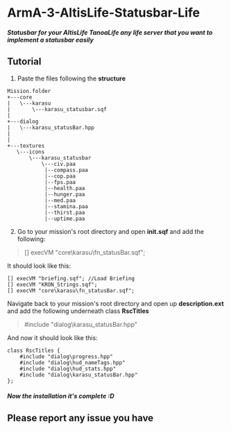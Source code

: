 # ArmA-3-AltisLife-Statusbar-Life
##### Statusbar for your AltisLife TanoaLife any life server that you want to implement a statusbar easily


## Tutorial

1. Paste the files following the **structure**
```sqf
Mission.folder
+---core 
|   \---karasu
|       \---karasu_statusbar.sqf
|       
+---dialog
|   \---karasu_statusBar.hpp
|      
|          
+---textures
   \---icons
       \---karasu_statusbar
           \---civ.paa
            |--compass.paa
            |--cop.paa
            |--fps.paa
            |--health.paa
            |--hunger.paa
            |--med.paa
            |--stamina.paa
            |--thirst.paa
            |--uptime.paa
```
2. Go to your mission's root directory and open **init.sqf** and add the following:
> [] execVM "core\karasu\fn_statusBar.sqf";

It should look like this:
```sqf
[] execVM "briefing.sqf"; //Load Briefing
[] execVM "KRON_Strings.sqf";
[] execVM "core\karasu\fn_statusBar.sqf";
```

Navigate back to your mission's root directory and open up **description.ext** and add the following underneath class **RscTitles**
> #include "dialog\karasu_statusBar.hpp"

And now it should look like this:
```sqf
class RscTitles {
	#include "dialog\progress.hpp"
	#include "dialog\hud_nameTags.hpp"
	#include "dialog\hud_stats.hpp"
	#include "dialog\karasu_statusBar.hpp"
};
```

##### Now the installation it's complete :D





## Please report any issue you have
